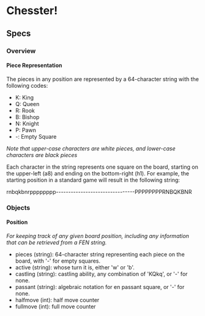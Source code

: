 # Chesster!

## Specs

### Overview

#### Piece Representation

The pieces in any position are represented by a 64-character string with the following codes:

*   K: King
*   Q: Queen
*   R: Rook
*   B: Bishop
*   N: Knight
*   P: Pawn
*   -: Empty Square

*Note that upper-case characters are white pieces, and lower-case characters are black pieces*

Each character in the string represents one square on the board, starting on the upper-left (a8) and ending on the bottom-right (h1).
For example, the starting position in a standard game will result in the following string:

rnbqkbnrpppppppp--------------------------------PPPPPPPPRNBQKBNR

### Objects

#### Position

*For keeping track of any given board position, including any information that can be retrieved from a FEN string.*

*   pieces (string): 64-character string representing each piece on the board, with '-' for empty squares.
*   active (string): whose turn it is, either 'w' or 'b'.
*   castling (string): castling ability, any combination of 'KQkq', or '-' for none.
*   passant (string): algebraic notation for en passant square, or '-' for none.
*   halfmove (int): half move counter
*   fullmove (int): full move counter
